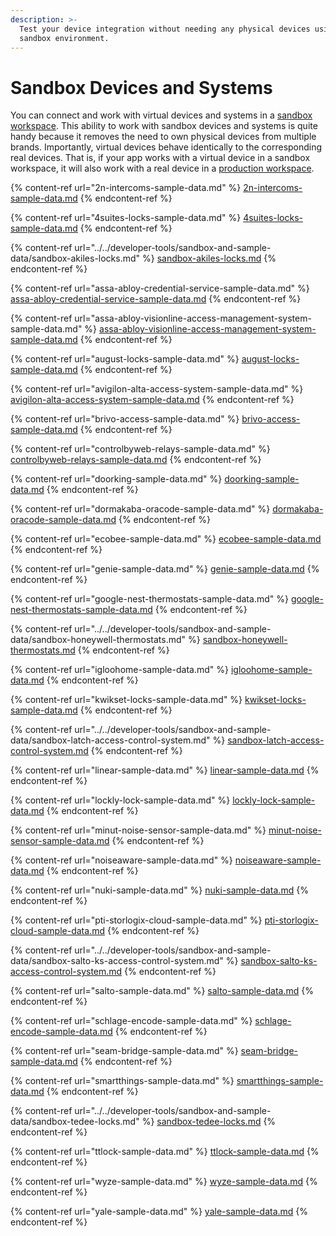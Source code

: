 ```yaml
---
description: >-
  Test your device integration without needing any physical devices using a
  sandbox environment.
---
```


# Sandbox Devices and Systems

You can connect and work with virtual devices and systems in a [sandbox workspace](../../core-concepts/workspaces/#sandbox-workspaces). This ability to work with sandbox devices and systems is quite handy because it removes the need to own physical devices from multiple brands. Importantly, virtual devices behave identically to the corresponding real devices. That is, if your app works with a virtual device in a sandbox workspace, it will also work with a real device in a [production workspace](../../core-concepts/workspaces/#production-workspaces).

{% content-ref url="2n-intercoms-sample-data.md" %}
[2n-intercoms-sample-data.md](2n-intercoms-sample-data.md)
{% endcontent-ref %}

{% content-ref url="4suites-locks-sample-data.md" %}
[4suites-locks-sample-data.md](4suites-locks-sample-data.md)
{% endcontent-ref %}

{% content-ref url="../../developer-tools/sandbox-and-sample-data/sandbox-akiles-locks.md" %}
[sandbox-akiles-locks.md](../../developer-tools/sandbox-and-sample-data/sandbox-akiles-locks.md)
{% endcontent-ref %}

{% content-ref url="assa-abloy-credential-service-sample-data.md" %}
[assa-abloy-credential-service-sample-data.md](assa-abloy-credential-service-sample-data.md)
{% endcontent-ref %}

{% content-ref url="assa-abloy-visionline-access-management-system-sample-data.md" %}
[assa-abloy-visionline-access-management-system-sample-data.md](assa-abloy-visionline-access-management-system-sample-data.md)
{% endcontent-ref %}

{% content-ref url="august-locks-sample-data.md" %}
[august-locks-sample-data.md](august-locks-sample-data.md)
{% endcontent-ref %}

{% content-ref url="avigilon-alta-access-system-sample-data.md" %}
[avigilon-alta-access-system-sample-data.md](avigilon-alta-access-system-sample-data.md)
{% endcontent-ref %}

{% content-ref url="brivo-access-sample-data.md" %}
[brivo-access-sample-data.md](brivo-access-sample-data.md)
{% endcontent-ref %}

{% content-ref url="controlbyweb-relays-sample-data.md" %}
[controlbyweb-relays-sample-data.md](controlbyweb-relays-sample-data.md)
{% endcontent-ref %}

{% content-ref url="doorking-sample-data.md" %}
[doorking-sample-data.md](doorking-sample-data.md)
{% endcontent-ref %}

{% content-ref url="dormakaba-oracode-sample-data.md" %}
[dormakaba-oracode-sample-data.md](dormakaba-oracode-sample-data.md)
{% endcontent-ref %}

{% content-ref url="ecobee-sample-data.md" %}
[ecobee-sample-data.md](ecobee-sample-data.md)
{% endcontent-ref %}

{% content-ref url="genie-sample-data.md" %}
[genie-sample-data.md](genie-sample-data.md)
{% endcontent-ref %}

{% content-ref url="google-nest-thermostats-sample-data.md" %}
[google-nest-thermostats-sample-data.md](google-nest-thermostats-sample-data.md)
{% endcontent-ref %}

{% content-ref url="../../developer-tools/sandbox-and-sample-data/sandbox-honeywell-thermostats.md" %}
[sandbox-honeywell-thermostats.md](../../developer-tools/sandbox-and-sample-data/sandbox-honeywell-thermostats.md)
{% endcontent-ref %}

{% content-ref url="igloohome-sample-data.md" %}
[igloohome-sample-data.md](igloohome-sample-data.md)
{% endcontent-ref %}

{% content-ref url="kwikset-locks-sample-data.md" %}
[kwikset-locks-sample-data.md](kwikset-locks-sample-data.md)
{% endcontent-ref %}

{% content-ref url="../../developer-tools/sandbox-and-sample-data/sandbox-latch-access-control-system.md" %}
[sandbox-latch-access-control-system.md](../../developer-tools/sandbox-and-sample-data/sandbox-latch-access-control-system.md)
{% endcontent-ref %}

{% content-ref url="linear-sample-data.md" %}
[linear-sample-data.md](linear-sample-data.md)
{% endcontent-ref %}

{% content-ref url="lockly-lock-sample-data.md" %}
[lockly-lock-sample-data.md](lockly-lock-sample-data.md)
{% endcontent-ref %}

{% content-ref url="minut-noise-sensor-sample-data.md" %}
[minut-noise-sensor-sample-data.md](minut-noise-sensor-sample-data.md)
{% endcontent-ref %}

{% content-ref url="noiseaware-sample-data.md" %}
[noiseaware-sample-data.md](noiseaware-sample-data.md)
{% endcontent-ref %}

{% content-ref url="nuki-sample-data.md" %}
[nuki-sample-data.md](nuki-sample-data.md)
{% endcontent-ref %}

{% content-ref url="pti-storlogix-cloud-sample-data.md" %}
[pti-storlogix-cloud-sample-data.md](pti-storlogix-cloud-sample-data.md)
{% endcontent-ref %}

{% content-ref url="../../developer-tools/sandbox-and-sample-data/sandbox-salto-ks-access-control-system.md" %}
[sandbox-salto-ks-access-control-system.md](../../developer-tools/sandbox-and-sample-data/sandbox-salto-ks-access-control-system.md)
{% endcontent-ref %}

{% content-ref url="salto-sample-data.md" %}
[salto-sample-data.md](salto-sample-data.md)
{% endcontent-ref %}

{% content-ref url="schlage-encode-sample-data.md" %}
[schlage-encode-sample-data.md](schlage-encode-sample-data.md)
{% endcontent-ref %}

{% content-ref url="seam-bridge-sample-data.md" %}
[seam-bridge-sample-data.md](seam-bridge-sample-data.md)
{% endcontent-ref %}

{% content-ref url="smartthings-sample-data.md" %}
[smartthings-sample-data.md](smartthings-sample-data.md)
{% endcontent-ref %}

{% content-ref url="../../developer-tools/sandbox-and-sample-data/sandbox-tedee-locks.md" %}
[sandbox-tedee-locks.md](../../developer-tools/sandbox-and-sample-data/sandbox-tedee-locks.md)
{% endcontent-ref %}

{% content-ref url="ttlock-sample-data.md" %}
[ttlock-sample-data.md](ttlock-sample-data.md)
{% endcontent-ref %}

{% content-ref url="wyze-sample-data.md" %}
[wyze-sample-data.md](wyze-sample-data.md)
{% endcontent-ref %}

{% content-ref url="yale-sample-data.md" %}
[yale-sample-data.md](yale-sample-data.md)
{% endcontent-ref %}
